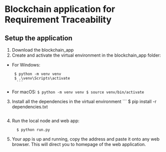 # Blockchain application for Requirement Traceability

## Setup the application
1. Download the blockchain_app
2. Create and activate the virtual environment in the blockchain_app folder:
  - For Windows:
   	  ```
	   $ python -m venv venv
	   $ .\venv\Scripts\activate
	    ```
  - For macOS:
          ```
	   $ python -m venv venv
	   $ source venv/bin/activate
          ```
3. Install all the dependencies in the virtual environment
    	 ```
   	   $ pip install -r dependencies.txt
   	  ```
4. Run the local node and web app:
  	```
  	  $ python run.py
  	 ```
5. Your app is up and running, copy the address and paste it onto any web browser. This will direct you to homepage of the web application.
